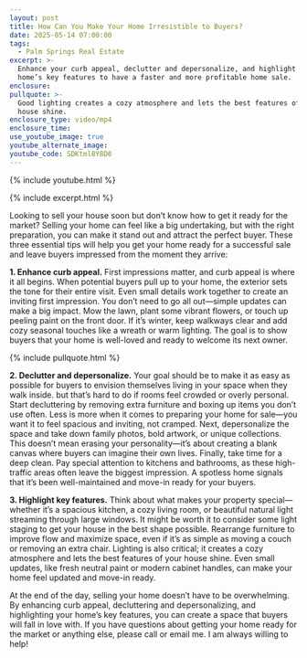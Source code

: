 ```yaml
---
layout: post
title: How Can You Make Your Home Irresistible to Buyers?
date: 2025-05-14 07:00:00
tags:
  - Palm Springs Real Estate
excerpt: >-
  Enhance your curb appeal, declutter and depersonalize, and highlight your
  home’s key features to have a faster and more profitable home sale. 
enclosure:
pullquote: >-
  Good lighting creates a cozy atmosphere and lets the best features of your
  house shine.
enclosure_type: video/mp4
enclosure_time:
use_youtube_image: true
youtube_alternate_image:
youtube_code: SDKtml8Y8D0
---
```

{% include youtube.html %}

{% include excerpt.html %}

Looking to sell your house soon but don’t know how to get it ready for the market? Selling your home can feel like a big undertaking, but with the right preparation, you can make it stand out and attract the perfect buyer. These three essential tips will help you get your home ready for a successful sale and leave buyers impressed from the moment they arrive:

**1\. Enhance curb appeal.** First impressions matter, and curb appeal is where it all begins. When potential buyers pull up to your home, the exterior sets the tone for their entire visit. Even small details work together to create an inviting first impression. You don’t need to go all out—simple updates can make a big impact. Mow the lawn, plant some vibrant flowers, or touch up peeling paint on the front door. If it’s winter, keep walkways clear and add cozy seasonal touches like a wreath or warm lighting. The goal is to show buyers that your home is well-loved and ready to welcome its next owner.

{% include pullquote.html %}

**2\. Declutter and depersonalize.** Your goal should be to make it as easy as possible for buyers to envision themselves living in your space when they walk inside. but that’s hard to do if rooms feel crowded or overly personal. Start decluttering by removing extra furniture and boxing up items you don’t use often. Less is more when it comes to preparing your home for sale—you want it to feel spacious and inviting, not cramped. Next, depersonalize the space and take down family photos, bold artwork, or unique collections. This doesn’t mean erasing your personality—it’s about creating a blank canvas where buyers can imagine their own lives. Finally, take time for a deep clean. Pay special attention to kitchens and bathrooms, as these high-traffic areas often leave the biggest impression. A spotless home signals that it’s been well-maintained and move-in ready for your buyers.

**3\. Highlight key features.** Think about what makes your property special—whether it’s a spacious kitchen, a cozy living room, or beautiful natural light streaming through large windows. It might be worth it to consider some light staging to get your house in the best shape possible. Rearrange furniture to improve flow and maximize space, even if it’s as simple as moving a couch or removing an extra chair. Lighting is also critical; it creates a cozy atmosphere and lets the best features of your house shine. Even small updates, like fresh neutral paint or modern cabinet handles, can make your home feel updated and move-in ready.

At the end of the day, selling your home doesn’t have to be overwhelming. By enhancing curb appeal, decluttering and depersonalizing, and highlighting your home’s key features, you can create a space that buyers will fall in love with. If you have questions about getting your home ready for the market or anything else, please call or email me. I am always willing to help!